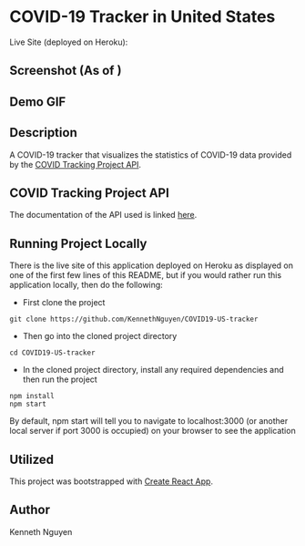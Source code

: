 # COVID-19 Tracker in United States

Live Site (deployed on Heroku): 

## Screenshot (As of )

## Demo GIF

## Description
A COVID-19 tracker that visualizes the statistics of COVID-19 data provided by the [COVID Tracking Project API](https://covidtracking.com/data/api).

## COVID Tracking Project API
The documentation of the API used is linked [here](https://documenter.getpostman.com/view/8854915/SzS8rjHv?version=latest#dc323eaa-826d-4efc-bd3c-85d9d757477b).  

## Running Project Locally
There is the live site of this application deployed on Heroku as displayed on one of the first few lines of this README, but if you would rather run this application locally, then do the following:

* First clone the project
```
git clone https://github.com/KennethNguyen/COVID19-US-tracker
```

* Then go into the cloned project directory
```
cd COVID19-US-tracker
```

* In the cloned project directory, install any required dependencies and then run the project
```
npm install
npm start
```
By default, npm start will tell you to navigate to localhost:3000 (or another local server if port 3000 is occupied) on your browser to see the application

## Utilized

This project was bootstrapped with [Create React App](https://github.com/facebook/create-react-app).

## Author
Kenneth Nguyen
